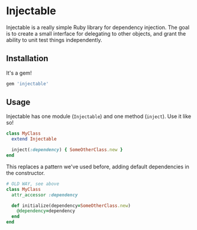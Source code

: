 # Injectable

Injectable is a really simple Ruby library for dependency injection.
The goal is to create a small interface for delegating to other objects, and grant the ability to unit test things independently.

## Installation

It's a gem!

```ruby
gem 'injectable'
```

## Usage

Injectable has one module (`Injectable`) and one method (`inject`). Use it like so!

```ruby
class MyClass
  extend Injectable

  inject(:dependency) { SomeOtherClass.new }
end
```

This replaces a pattern we've used before, adding default dependencies in the constructor.

```ruby
# OLD WAY, see above
class MyClass
  attr_accessor :dependency

  def initialize(dependency=SomeOtherClass.new)
    @dependency=dependency
  end
end
```

